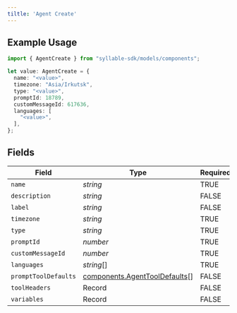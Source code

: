 ```yaml
---
tiltle: 'Agent Create'
---
```

## Example Usage

```typescript
import { AgentCreate } from "syllable-sdk/models/components";

let value: AgentCreate = {
  name: "<value>",
  timezone: "Asia/Irkutsk",
  type: "<value>",
  promptId: 18789,
  customMessageId: 617636,
  languages: [
    "<value>",
  ],
};
```

## Fields

| Field                                                                          | Type                                                                           | Required                                                                       | Description                                                                    |
| ------------------------------------------------------------------------------ | ------------------------------------------------------------------------------ | ------------------------------------------------------------------------------ | ------------------------------------------------------------------------------ |
| `name`                                                                         | *string*                                                                       | TRUE                                                             | N/A                                                                            |
| `description`                                                                  | *string*                                                                       | FALSE                                                             | N/A                                                                            |
| `label`                                                                        | *string*                                                                       | FALSE                                                             | N/A                                                                            |
| `timezone`                                                                     | *string*                                                                       | TRUE                                                             | N/A                                                                            |
| `type`                                                                         | *string*                                                                       | TRUE                                                             | N/A                                                                            |
| `promptId`                                                                     | *number*                                                                       | TRUE                                                             | N/A                                                                            |
| `customMessageId`                                                              | *number*                                                                       | TRUE                                                             | N/A                                                                            |
| `languages`                                                                    | *string*[]                                                                     | TRUE                                                             | N/A                                                                            |
| `promptToolDefaults`                                                           | [components.AgentToolDefaults](/sdk-docs/models/components/agenttooldefaults)[] | FALSE                                                             | N/A                                                                            |
| `toolHeaders`                                                                  | Record                                                      | FALSE                                                             | N/A                                                                            |
| `variables`                                                                    | Record                                                      | FALSE                                                             | N/A                                                                            |